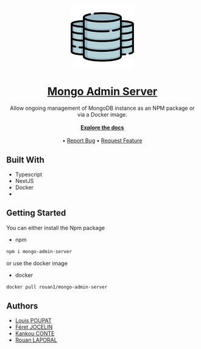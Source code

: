 <br/>
<p align="center" width="100%">
  <a href="https://github.com/Mongo-Admin-Server/mongo-admin-server">
    <img width="33%" src="logo.png">
    <h1 align="center"> Mongo Admin Server</h1>
  </a>
<p align="center">
  Allow ongoing management of MongoDB instance as an NPM package or via a Docker image.
  </br>
  </br>
   <a href="https://github.com/Mongo-Admin-Server/mongo-admin-server"><strong>Explore the docs</strong></a>
    <br/>
    <br/>
<!--     <a href="https://github.com/metrikube/app">View Demo</a> -->
    •
    <a href="https://github.com/Mongo-Admin-Server/mongo-admin-server/issues">Report Bug</a>
    •
    <a href="https://github.com/Mongo-Admin-Server/mongo-admin-server/issues">Request Feature</a>
  </p>
</p>

## Built With

* Typescript
* NextJS
* Docker
* 
## Getting Started
You can either install the Npm package
* npm

```sh
npm i mongo-admin-server
```
or use the docker image
* docker

```sh
docker pull rouan1/mongo-admin-server
```
## Authors

* [Louis POUPAT](https://github.com/LePetitLouis)
* [Féret JOCELIN]()
* [Kankou CONTE]()
* [Rouan LAPORAL](https://github.com/RouanLaporal)


